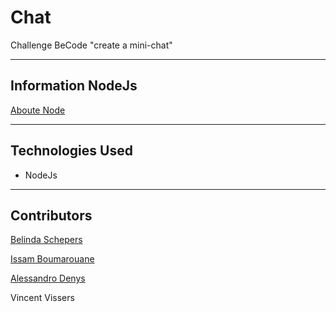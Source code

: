 # Chat
Challenge BeCode "create a mini-chat"
<hr>

## Information NodeJs

[Aboute Node](./NodeJs.md)


<hr>

## Technologies Used

- NodeJs

<hr>

## Contributors

[Belinda Schepers](https://github.com/belindaschepers)

[Issam Boumarouane](https://github.com/Boumarouane)

[Alessandro Denys](https://github.com/alessdenys)

Vincent Vissers
